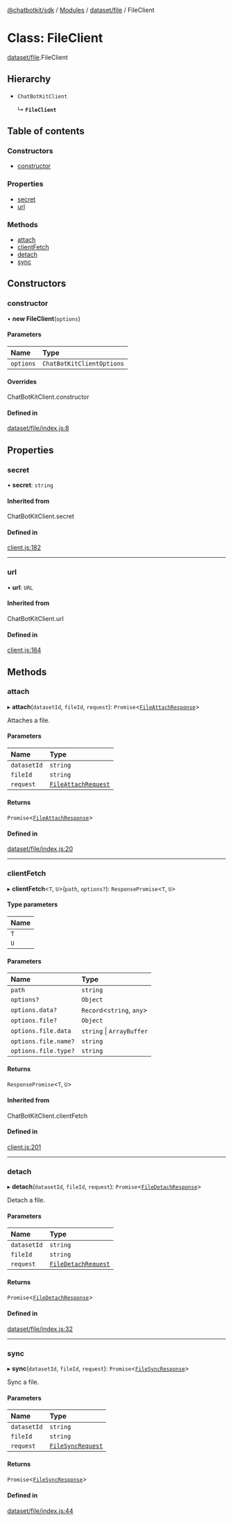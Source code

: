 [@chatbotkit/sdk](../README.md) / [Modules](../modules.md) / [dataset/file](../modules/dataset_file.md) / FileClient

# Class: FileClient

[dataset/file](../modules/dataset_file.md).FileClient

## Hierarchy

- `ChatBotKitClient`

  ↳ **`FileClient`**

## Table of contents

### Constructors

- [constructor](dataset_file.FileClient.md#constructor)

### Properties

- [secret](dataset_file.FileClient.md#secret)
- [url](dataset_file.FileClient.md#url)

### Methods

- [attach](dataset_file.FileClient.md#attach)
- [clientFetch](dataset_file.FileClient.md#clientfetch)
- [detach](dataset_file.FileClient.md#detach)
- [sync](dataset_file.FileClient.md#sync)

## Constructors

### constructor

• **new FileClient**(`options`)

#### Parameters

| Name | Type |
| :------ | :------ |
| `options` | `ChatBotKitClientOptions` |

#### Overrides

ChatBotKitClient.constructor

#### Defined in

[dataset/file/index.js:8](https://github.com/chatbotkit/node-sdk/blob/09ac200/packages/sdk/src/dataset/file/index.js#L8)

## Properties

### secret

• **secret**: `string`

#### Inherited from

ChatBotKitClient.secret

#### Defined in

[client.js:182](https://github.com/chatbotkit/node-sdk/blob/09ac200/packages/sdk/src/client.js#L182)

___

### url

• **url**: `URL`

#### Inherited from

ChatBotKitClient.url

#### Defined in

[client.js:184](https://github.com/chatbotkit/node-sdk/blob/09ac200/packages/sdk/src/client.js#L184)

## Methods

### attach

▸ **attach**(`datasetId`, `fileId`, `request`): `Promise`<[`FileAttachResponse`](../modules/dataset_file_v1.md#fileattachresponse)\>

Attaches a file.

#### Parameters

| Name | Type |
| :------ | :------ |
| `datasetId` | `string` |
| `fileId` | `string` |
| `request` | [`FileAttachRequest`](../modules/dataset_file_v1.md#fileattachrequest) |

#### Returns

`Promise`<[`FileAttachResponse`](../modules/dataset_file_v1.md#fileattachresponse)\>

#### Defined in

[dataset/file/index.js:20](https://github.com/chatbotkit/node-sdk/blob/09ac200/packages/sdk/src/dataset/file/index.js#L20)

___

### clientFetch

▸ **clientFetch**<`T`, `U`\>(`path`, `options?`): `ResponsePromise`<`T`, `U`\>

#### Type parameters

| Name |
| :------ |
| `T` |
| `U` |

#### Parameters

| Name | Type |
| :------ | :------ |
| `path` | `string` |
| `options?` | `Object` |
| `options.data?` | `Record`<`string`, `any`\> |
| `options.file?` | `Object` |
| `options.file.data` | `string` \| `ArrayBuffer` |
| `options.file.name?` | `string` |
| `options.file.type?` | `string` |

#### Returns

`ResponsePromise`<`T`, `U`\>

#### Inherited from

ChatBotKitClient.clientFetch

#### Defined in

[client.js:201](https://github.com/chatbotkit/node-sdk/blob/09ac200/packages/sdk/src/client.js#L201)

___

### detach

▸ **detach**(`datasetId`, `fileId`, `request`): `Promise`<[`FileDetachResponse`](../modules/dataset_file_v1.md#filedetachresponse)\>

Detach a file.

#### Parameters

| Name | Type |
| :------ | :------ |
| `datasetId` | `string` |
| `fileId` | `string` |
| `request` | [`FileDetachRequest`](../modules/dataset_file_v1.md#filedetachrequest) |

#### Returns

`Promise`<[`FileDetachResponse`](../modules/dataset_file_v1.md#filedetachresponse)\>

#### Defined in

[dataset/file/index.js:32](https://github.com/chatbotkit/node-sdk/blob/09ac200/packages/sdk/src/dataset/file/index.js#L32)

___

### sync

▸ **sync**(`datasetId`, `fileId`, `request`): `Promise`<[`FileSyncResponse`](../modules/dataset_file_v1.md#filesyncresponse)\>

Sync a file.

#### Parameters

| Name | Type |
| :------ | :------ |
| `datasetId` | `string` |
| `fileId` | `string` |
| `request` | [`FileSyncRequest`](../modules/dataset_file_v1.md#filesyncrequest) |

#### Returns

`Promise`<[`FileSyncResponse`](../modules/dataset_file_v1.md#filesyncresponse)\>

#### Defined in

[dataset/file/index.js:44](https://github.com/chatbotkit/node-sdk/blob/09ac200/packages/sdk/src/dataset/file/index.js#L44)
